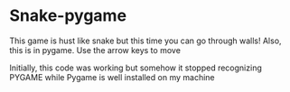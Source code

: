 # Snake-pygame
This game is hust like snake but this time you can go through walls! Also, this is in pygame. Use the arrow keys to move

Initially, this code was working but somehow it stopped recognizing PYGAME while Pygame is well installed on my machine
